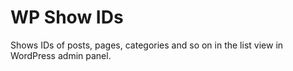 # WP Show IDs

Shows IDs of posts, pages, categories and so on in the list view in WordPress admin panel.

